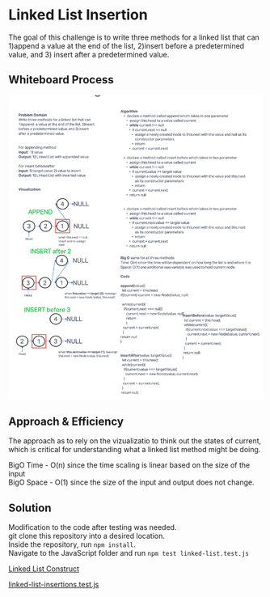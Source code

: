 # Linked List Insertion

The goal of this challenge is to write three methods for a linked list that can 1)append  a value at the end of the list, 2)insert before a predetermined value, and 3) insert after a predetermined value.

## Whiteboard Process



![LinkedList Whiteboard](../../../assets/linkedlist_insert_challenge06.png)

## Approach & Efficiency

The approach as to rely on the vizualizatio to think out the states of current, which is critical for understanding what a linked list method might be doing.

BigO Time - O(n) since the time scaling is linear based on the size of the input\
BigO Space - O(1) since the size of the input and output does not change.

## Solution

Modification to the code after testing was needed.\
git clone this repository into a desired location.\
Inside the repository, run `npm install`.\
Navigate to the JavaScript folder and run `npm test linked-list.test.js`

[Linked List Construct](/javascript/linked-list/index.js)

[linked-list-insertions.test.js](./__test__/linked-list-insertions.test.js)
